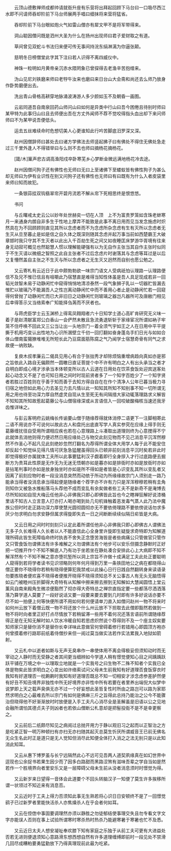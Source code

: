 <!-- { "loadSidebar": true } -->
　　云顶山德敷禅师成都帅请就衙升座有乐营将出拜起回顾下马台曰一口吸尽西江水即不问请师吞却阶前下马台师展两手唱曰细抹将来营将猛省。

　　吞却阶前下马台眼如炮火气如雷山僧亦有犀文甲不是将军带得来。

　　洞山聪因僧问既是泗州大圣为什么在扬州出现师曰君子爱财取之有道。

　　草间曾见双蛇斗书法归来便可传无事间持浣东绢淋漓为你逼张颠。

　　慈明冬日榜僧堂此字其下注曰若人识得不离四威仪中。

　　神珠一粒明如月黄帝亲沉赤水隈罔象已曾探得去老渔辛苦抱缯来。

　　沩山见尼刘铁磨来师曰老牸牛汝来也磨曰来日台山大会斋和尚还去么师乃放身作卧势磨便出去。

　　洗出青山骨格高耕穿地脉涌波涛游人多少颜如玉不及朝昏一画图。

　　云岩同道吾自南泉回药山师问山曰如何是异类中行山曰吾今困倦且待别时师曰某甲特为此事归山曰且去师便出吾在方丈外闻师不荐不觉咬得指头血出却下来问师师曰不为某甲说吾便低头。

　　运去五丝难续命时危想切美人心更谁知此行吟苦脚底汨罗深又深。

　　赵州因僧辞师曰甚处去曰诸方学佛法去师竖起拂子曰有佛处不得住无佛处急走过三千里外逢人不得错举曰与么则不去也师曰摘杨花摘杨花。

　　[箴/木]篥声悲古调高渔阳戍卒卧寒芜乡心梦断金微远满地杨花冷去途。

　　赵州因僧问狗子还有佛性也无师曰无曰上至诸佛下至蝼蚁皆有佛性狗子为甚么却无师曰为伊有业识性在别又问狗子还有佛性也无师曰有曰既有为什么入者皮袋里来师曰知而故犯。

　　一条银蒜挂双钩翡翠帘开碧月流若不解从帘下死相思终是恨悠悠。

　　书问

　　与丘曙戒太史云公以妙年处世赫奕一切在人顶　上不为富贵罗笼如含珠老蚌寒月一来通身内朗自非多生于性地上摩弄不能致是此事不离日用而见当发念施虑时炽然具在为不回顾顾则直见其所以念虑者而不为念虑所杂念虑有生有灭所以念虑者无生灭从旦至暮止是如是信之自久体之既深则随其念虑并起万事当前如西楚霸王大破章邯时我只守其不生灭者以此出入千百劫生死之间又如夜睡匡床梦游华胥境有往来身无动寂可概见也然聪慧人惯以理解能硬强有以为无自作主张当其自作主张时似同于不生灭请以微细之智照之此自主张者不过后念虑片时谢落其与念虑等耳过是以后又复懵然盖自主张之不生灭与所以念虑者之无生灭又迥然而自别也愿公勉之。

　　又云寄札有云近日于此中颇勃勃欲一味宗门语文人受病祇怕认理路一认理路便信不及兄不惟已信且有咀嚼此乃宿慧直是难得当知性体虽是吾人具足现成若非一回韬光敛智未易于动静闲忙中窥得悄悄地清凉泰然一段气象狮子乳以一切器贮皆漏去惟贮以玻璃乃不能漏吾人之性岂离动静闲忙中而不善用心者止是动静闲忙若一回窥得何曾抛了动静闲忙而已大非旧日之动静闲忙则玻璃之器岂凡器所可及唐敝门相见后幸得答示又当络索奉广知能择刍荛而不厌者也。

　　与蒋虎臣学士云玉渊桥上得鸾凤翱翔者六十日知学士道心高旷肯研究无义味一着子是赵清献富郑公白香山一会俨然未散且急流勇退斩斩于家缘宦况所谓如衲子牢笼不住呼唤不回此又三公当让出一头地宗门一着全须气宇如王之人在日用中平平提撕于机用巧变认出性地为心识所溷壁立千仞一回打翻如奋身蓬岛手扪日光与如如合体山僧南蛮獦獠堆堆无所短长此乃豆腐面筋陈腐之气乃闻学士宿慧奇骨有同气之求故便一纳败缺。

　　复庾木叔孝廉云二偈具见用心有合于张拙秀才却除烦恼重增病趋向真如亦是邪之旨依此入路自无偏颇然一圆皦日直证菩提个中不许有明白之人有出头承当之者才自明白即成心境才涉承当本体顿变所以古人云道在日用处在饮茶食饭处迎宾送客处起心动念又不是了也可知日用之间时时现前贤者多了一个知字百姓少了一个知字贤者若胜过百姓则在乎善于知而善于去知方得自自在在作个清净人公年已暮当极力寻归宿之地但如此用心力去圣见力去凡情以此一知知其所知不知别事不知一切所谓无用之用也待至功深力厚自然虚灵自现从生至死无有间隔措大家动辄落理路求义解皆不知知其所知故惹起葛藤公与山僧宿缘深或从言语信入一回咬破酸梅核当速还我牙齿惟详味之。

　　与彭云客明府云姚梅长传谕要山僧于随缘荐得就体消停二语更下一注脚相寄此二语不用说亦不可说何以故此古人和盘托出底直写学人真实参究在应缘上得手则无葛藤缠扰径自受用所谓相应疾也若在心意理路上斗凑取出道理则终为心意搅得不宁此就体去消他则得力便迟然日用应缘处己与物交此刻见物而不见己消息平沉浑然穆然不作圣心不起凡见此刻绝妙忽然打翻名为荐得所谓全体大用学人每于此不能安住却反起个知觉纵见得凡情可厌急急猛醒虽得回头已顿非前刻消息平沉时矣若非此时即觉得极好亦属就体工夫所以此事要猛利汉子觑着即行全身拶入才行过底路便去掘断方为贵耳此性原是无作无为无迷无悟朝亦如是暮亦如是排衙时亦如是放衙时亦如是拈笔判事时亦如是放身独坐时亦如是所不得如是者皆是心识变乱其所以变乱者又因离了前刻应物时者一段没消息突然而动依于所动为所缘缘故宗门人须别走一路乃能承当得者没消息承当得起便是随缘者个荐字亦不许有力只是浑浑穆穆若稍有圭角则知你又被急水推船落马头荐他不成而变乱有余矣做者些工夫不是新奇不是淹博去尽所知如如自现大梅云任他非心非佛我只即心即佛皆此旨也今之瞎禅狂解好说漆桶里话不知古人立言意人打亦打人喝亦喝到处几句机锋触着恶发毒气蒸人此乃法中魔族公但时时走正路功深力厚使慧光圆彻圆彻亦无不要依倚理路不要依傍说话勿求多厌少勿求明白勿求安静但属求得旋即失去一日之间断断续续似隔日疟皆是大病。

　　又云日用之间时时刻刻只认定此着所谓任他非心非佛我只即心即佛古人谓佛法无多子久长难得人久长者以人不能直信此心全身里许旋即生疑旋求奇特即为知解道理所碍此皆生死障临命终时执吝不舍失正念堕苦海皆是者些病痛公只管做官只管作文只管食饭勿谓佛法有许多难解之义勿谓佛法有个地步可以安乐但摄念静默时正好把一切推开作个不知不解底人乃有功于坐若坐在静处凑合安排此心上大病即不知不解浑然有个不知不解之意亦堕坑堑所以洞上宗旨不许做十成满足工夫此处正要聪明人窥得到若将学者读书见识领略则何年何月得到万里一条铁田地公之病在都晓得山僧正要你不晓得你若稍有晓得便算犯我禁戒以此操心日行日践自然翻转身来读语录勿要拣晓者便欢喜不晓得者便推开晓得不晓得须知总不关公事古人有无头无脑悟得如云门被睦州压折脚得大奇特有从知解中擦来擦去擦到无知解如大慧闻圆悟上堂云薰风自南来殿角生微凉便豁然了彻亦得大奇特总之禅宗直指定要一些都荡尽洒洒落落乃算学道人莫要了一段好说话又要一段要来要去要到几时即有许多好说话亦要不尽不如一拍便上何等快便所谓不用如何若何便请单刀直入如僧问赵州一物不将来时如何州云放下着僧云既一物不将还放个什么州云放不下担取去此僧即豁然若做到一物不将时向者里正好打点尽情放下若稍留滞一些用不着何况还落言语前所谓随缘荐得正是在无知无解时如人饮水冷暖自知若思虑炽然说个荐得则不及一个座主奴矣要知师家只是替你消不是替你长幸详味此意做官何曾碍着修行若错用心即圆顶方袍亦何曾摸着修行路耶前纸着侍僧抄来但一阅过莫当做实法若作实法累我入地狱如箭射。

　　又云札中以逝者如斯与无声无臭串作一串使体用不离会得极妥但须知动时而无宰动之人静时而无受静之者其间更当细辨如今学道人稍有憬觉便知心目之间踽踽跃跃平铺在万境之中一以理取立地就是一个实我号之曰生物不二殊不知者个实我已全体是物矣此皆求明白之心变出如许络索试问父母未生前我知有好道理否食饭穿衣时我知有好道理否一枕齁齁时我知有好道理否既总不知一切相安才涉念虑参差胪然便有好丑不知丑境界非独性中所无好境界亦非性中所有若要在者里养出端倪大似梦中说梦即上天之载声臭俱无亦不过一个好妄想此圣哲复性时所由之路岂可以路为家耶然求明白之心最难去所以宗门有如何是佛麻三斤之旨得此总持乃能治之公今不能骤治但晓得他不好渐渐放时时放便是入手工夫凡心消尽全是圣解虽是旧语以公之见地会融所谓怕其德贞夫子则凶者也若依山僧断公札意却是把髻投衙不是不是幸更察之。

　　又云前后二纸颇尽知见之病阅过总抛开用力于静以观旧习之起而以正智治之方是吃紧正智一明万种顿扫有亦扫无亦扫随其起灭总莫生忻厌所谓威音王已前无佛名无众生名此时正是道只是无人觉知但消尽此知便全体打入消之之法无别只是以此知消此知耳。

　　又云从惠下博罗虽与长宁远隔然此心不远可见吾两人道契夙缘真在如幻世界中逗现也公余捉书若果生因少而了因多白路甜而黑路涩煞有滋味吾辈之学自当如是然若作一个胜境界向者里安乐又是一层障碍父母未生前从没者消息须时时憬觉为得。

　　又云新岁来日望得一音体会此道要个不回头转脑汉子一知便了莫生许多挨移所谓一状领过不知近来有消息否。

　　又云近时于工夫上得力否须知此事无生熟若将心识日日安顿终不是了一回憬觉鹞子已过新罗者里能快活杀人亦焦燥杀人在乎会者何如耳。

　　又云在倥偬中事固要调理然亦须以静胜之勿徒郁结使事理交失且勿专看文字文字亦能误人否则在事上试验所谓寒时寒杀热时热杀乃能避寒暑于寒暑也忙不及悉。

　　又云近日太夫人想安凝祉奉欢膝下知有家庭之乐独于从前工夫可更有大进益处否若无进则便退须知心意路滑东想西想自然有许多道理缠缚即前时一段见处不禁滑几回尽成糟粕要勇猛勤放下乃得真理现前此最为吃紧。

